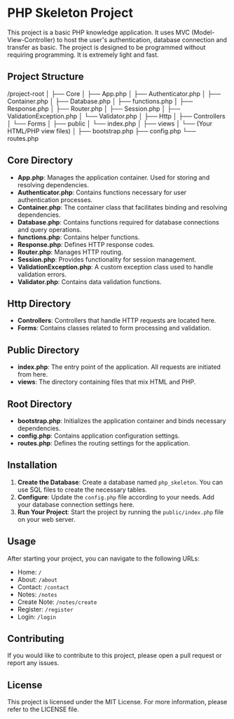 # PHP Skeleton Project

This project is a basic PHP knowledge application. It uses MVC (Model-View-Controller) to host the user's authentication, database connection and transfer as basic. The project is designed to be programmed without requiring programming. It is extremely light and fast.

## Project Structure

/project-root
│
├── Core
│ ├── App.php
│ ├── Authenticator.php
│ ├── Container.php
│ ├── Database.php
│ ├── functions.php
│ ├── Response.php
│ ├── Router.php
│ ├── Session.php
│ ├── ValidationException.php
│ └── Validator.php
│
├── Http
│ ├── Controllers
│ └── Forms
│
├── public
│ └── index.php
│
├── views
│ └── (Your HTML/PHP view files)
│
├── bootstrap.php
├── config.php
└── routes.php

## Core Directory

- **App.php**: Manages the application container. Used for storing and resolving dependencies.
- **Authenticator.php**: Contains functions necessary for user authentication processes.
- **Container.php**: The container class that facilitates binding and resolving dependencies.
- **Database.php**: Contains functions required for database connections and query operations.
- **functions.php**: Contains helper functions.
- **Response.php**: Defines HTTP response codes.
- **Router.php**: Manages HTTP routing.
- **Session.php**: Provides functionality for session management.
- **ValidationException.php**: A custom exception class used to handle validation errors.
- **Validator.php**: Contains data validation functions.

## Http Directory

- **Controllers**: Controllers that handle HTTP requests are located here.
- **Forms**: Contains classes related to form processing and validation.

## Public Directory

- **index.php**: The entry point of the application. All requests are initiated from here.
- **views**: The directory containing files that mix HTML and PHP.

## Root Directory

- **bootstrap.php**: Initializes the application container and binds necessary dependencies.
- **config.php**: Contains application configuration settings.
- **routes.php**: Defines the routing settings for the application.

## Installation

1. **Create the Database**: Create a database named `php_skeleton`. You can use SQL files to create the necessary tables.
2. **Configure**: Update the `config.php` file according to your needs. Add your database connection settings here.
3. **Run Your Project**: Start the project by running the `public/index.php` file on your web server.

## Usage

After starting your project, you can navigate to the following URLs:

- Home: `/`
- About: `/about`
- Contact: `/contact`
- Notes: `/notes`
- Create Note: `/notes/create`
- Register: `/register`
- Login: `/login`

## Contributing

If you would like to contribute to this project, please open a pull request or report any issues.

## License

This project is licensed under the MIT License. For more information, please refer to the LICENSE file.
